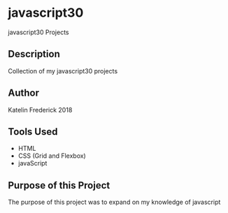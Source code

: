 # javascript30
javascript30 Projects

## Description

Collection of my javascript30 projects

## Author

Katelin Frederick 2018 

## Tools Used
* HTML
* CSS (Grid and Flexbox)
* javaScript

## Purpose of this Project
The purpose of this project was to expand on my knowledge of javascript
